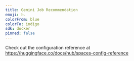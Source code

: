 ```yaml
---
title: Gemini Job Recommendation
emoji: 📉
colorFrom: blue
colorTo: indigo
sdk: docker
pinned: false
---
```


Check out the configuration reference at https://huggingface.co/docs/hub/spaces-config-reference
